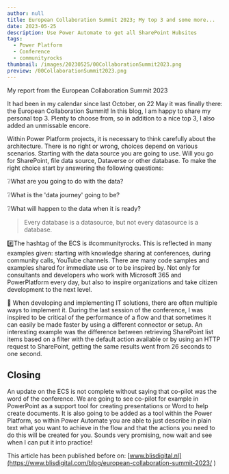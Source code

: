 ```yaml
---
author: null
title: European Collaboration Summit 2023; My top 3 and some more...
date: 2023-05-25
description: Use Power Automate to get all SharePoint Hubsites
tags:
  - Power Platform
  - Conference
  - communityrocks
thumbnail: /images/20230525/00CollaborationSummit2023.png
preview: /00CollaborationSummit2023.png
---
```



My report from the European Collaboration Summit 2023

It had been in my calendar since last October, on 22 May it was finally there: the European Collaboration Summit! In this blog, I am happy to share my personal top 3. Plenty to choose from, so in addition to a nice top 3, I also added an unmissable encore.

Within Power Platform projects, it is necessary to think carefully about the architecture. There is no right or wrong, choices depend on various scenarios. Starting with the data source you are going to use. Will you go for SharePoint, file data source, Dataverse or other database. To make the right choice start by answering the following questions:

❔What are you going to do with the data?

❔What is the 'data journey' going to be?

❔What will happen to the data when it is ready?

> Every database is a datasource, but not every datasource is a database.

 #️⃣The hashtag of the ECS is #communityrocks. This is reflected in many examples given: starting with knowledge sharing at conferences, during community calls, YouTube channels. There are  many code samples and examples shared for immediate use or to be inspired by. Not only for consultants and developers who work with Microsoft 365 and PowerPlatform every day, but also to inspire organizations and take citizen development to the next level.

💨 When developing and implementing IT solutions, there are often multiple ways to implement it. During the last session of the conference, I was inspired to be critical of the performance of a flow and that sometimes it can easily be made faster by using a different connector or setup. An interesting example was the difference between retrieving SharePoint list items based on a filter with the default action available or by using an HTTP request to SharePoint, getting the same results went from 26 seconds to one second.

## Closing
An update on the ECS is not complete without saying that co-pilot was the word of the conference. We are going to see co-pilot for example in PowerPoint as a support tool for creating presentations or Word to help create documents. It is also going to be added as a tool within the Power Platform, so within Power Automate you are able to just describe in plain text what you want to achieve in the flow and that the actions you need to do this will be created for you. Sounds very promising, now wait and see when I can put it into practice!


This article has been published before on: [www.blisdigital.nl](https://www.blisdigital.com/blog/european-collaboration-summit-2023/ )